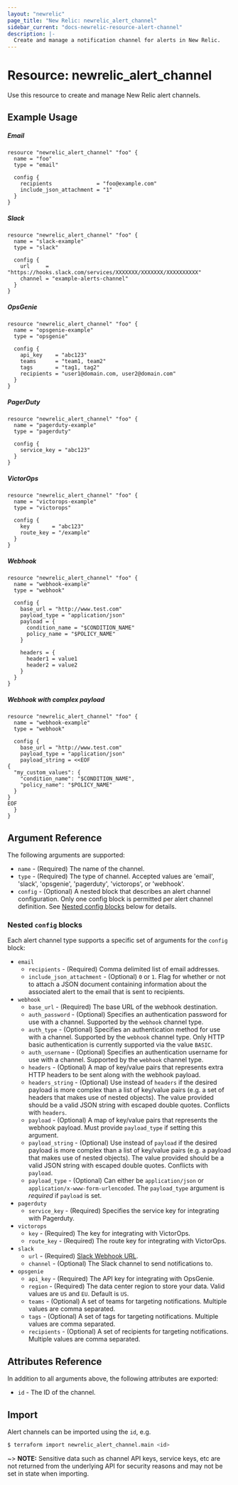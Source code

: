 ```yaml
---
layout: "newrelic"
page_title: "New Relic: newrelic_alert_channel"
sidebar_current: "docs-newrelic-resource-alert-channel"
description: |-
  Create and manage a notification channel for alerts in New Relic.
---
```


# Resource: newrelic\_alert\_channel

Use this resource to create and manage New Relic alert channels.

## Example Usage

##### Email
```hcl
resource "newrelic_alert_channel" "foo" {
  name = "foo"
  type = "email"

  config {
    recipients              = "foo@example.com"
    include_json_attachment = "1"
  }
}
```

##### Slack
```hcl
resource "newrelic_alert_channel" "foo" {
  name = "slack-example"
  type = "slack"

  config {
    url     = "https://hooks.slack.com/services/XXXXXXX/XXXXXXX/XXXXXXXXXX"
    channel = "example-alerts-channel"
  }
}
```

##### OpsGenie
```hcl
resource "newrelic_alert_channel" "foo" {
  name = "opsgenie-example"
  type = "opsgenie"

  config {
    api_key    = "abc123"
    teams      = "team1, team2"
    tags       = "tag1, tag2"
    recipients = "user1@domain.com, user2@domain.com"
  }
}
```

##### PagerDuty
```hcl
resource "newrelic_alert_channel" "foo" {
  name = "pagerduty-example"
  type = "pagerduty"

  config {
    service_key = "abc123"
  }
}
```

##### VictorOps
```hcl
resource "newrelic_alert_channel" "foo" {
  name = "victorops-example"
  type = "victorops"

  config {
    key       = "abc123"
    route_key = "/example"
  }
}
```

##### Webhook
```hcl
resource "newrelic_alert_channel" "foo" {
  name = "webhook-example"
  type = "webhook"

  config {
    base_url = "http://www.test.com"
    payload_type = "application/json"
    payload = {
      condition_name = "$CONDITION_NAME"
      policy_name = "$POLICY_NAME"
    }

    headers = {
      header1 = value1
      header2 = value2
    }
  }
}
```

##### Webhook with complex payload
```hcl
resource "newrelic_alert_channel" "foo" {
  name = "webhook-example"
  type = "webhook"

  config {
    base_url = "http://www.test.com"
    payload_type = "application/json"
    payload_string = <<EOF
{
  "my_custom_values": {
    "condition_name": "$CONDITION_NAME",
    "policy_name": "$POLICY_NAME"
  }
}
EOF
  }
}
```

## Argument Reference

The following arguments are supported:

  * `name` - (Required) The name of the channel.
  * `type` - (Required) The type of channel.  Accepted values are 'email', 'slack', 'opsgenie', 'pagerduty', 'victorops', or 'webhook'.
  * `config` - (Optional) A nested block that describes an alert channel configuration.  Only one config block is permitted per alert channel definition.  See [Nested config blocks](#nested-config-blocks) below for details.

### Nested `config` blocks

Each alert channel type supports a specific set of arguments for the `config` block:

  * `email`
    * `recipients` - (Required) Comma delimited list of email addresses.
    * `include_json_attachment` - (Optional) `0` or `1`. Flag for whether or not to attach a JSON document containing information about the associated alert to the email that is sent to recipients.
  * `webhook`
    * `base_url` - (Required) The base URL of the webhook destination.
    * `auth_password` - (Optional) Specifies an authentication password for use with a channel.  Supported by the `webhook` channel type.
    * `auth_type` - (Optional) Specifies an authentication method for use with a channel.  Supported by the `webhook` channel type.  Only HTTP basic authentication is currently supported via the value `BASIC`.
    * `auth_username` - (Optional) Specifies an authentication username for use with a channel.  Supported by the `webhook` channel type.
    * `headers` - (Optional) A map of key/value pairs that represents extra HTTP headers to be sent along with the webhook payload.
    * `headers_string` - (Optional) Use instead of `headers` if the desired payload is more complex than a list of key/value pairs (e.g. a set of headers that makes use of nested objects).  The value provided should be a valid JSON string with escaped double quotes. Conflicts with `headers`.
    * `payload` - (Optional) A map of key/value pairs that represents the webhook payload.  Must provide `payload_type` if setting this argument.
    * `payload_string` - (Optional) Use instead of `payload` if the desired payload is more complex than a list of key/value pairs (e.g. a payload that makes use of nested objects).  The value provided should be a valid JSON string with escaped double quotes. Conflicts with `payload`.
    * `payload_type` - (Optional) Can either be `application/json` or `application/x-www-form-urlencoded`. The `payload_type` argument is _required_ if `payload` is set.
  * `pagerduty`
    * `service_key` - (Required) Specifies the service key for integrating with Pagerduty.
  * `victorops`
    * `key` - (Required) The key for integrating with VictorOps.
    * `route_key` - (Required) The route key for integrating with VictorOps.
  * `slack`
    * `url` - (Required) [Slack Webhook URL](https://slack.com/intl/en-es/help/articles/115005265063-Incoming-webhooks-for-Slack).
    * `channel` - (Optional) The Slack channel to send notifications to.
  * `opsgenie`
    * `api_key` - (Required) The API key for integrating with OpsGenie.
    * `region` - (Required) The data center region to store your data.  Valid values are `US` and `EU`.  Default is `US`.
    * `teams` - (Optional) A set of teams for targeting notifications. Multiple values are comma separated.
    * `tags` - (Optional) A set of tags for targeting notifications. Multiple values are comma separated.
    * `recipients` - (Optional) A set of recipients for targeting notifications.  Multiple values are comma separated.

## Attributes Reference

In addition to all arguments above, the following attributes are exported:

  * `id` - The ID of the channel.

## Import

Alert channels can be imported using the `id`, e.g.

```bash
$ terraform import newrelic_alert_channel.main <id>
```

~> **NOTE:** Sensitive data such as channel API keys, service keys, etc are not returned from the underlying API for security reasons and may not be set in state when importing.
